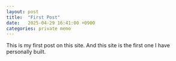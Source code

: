 ```yaml
---
layout: post
title:  "First Post"
date:   2025-04-29 16:41:00 +0900
categories: private memo
---
```

This is my first post on this site.
And this site is the first one I have personally built.